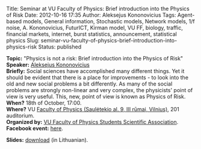 Title: Seminar at VU Faculty of Physics: Brief introduction into the Physics of Risk
Date: 2012-10-16 17:35
Author: Aleksejus Kononovicius
Tags: Agent-based models, General information, Stochastic models, Network models, 1/f noise, A. Kononovicius, FuturICT, Kirman model, VU FF, biology, traffic, financial markets, internet, burst statistics, announcement, statistical physics
Slug: seminar-vu-faculty-of-physics-brief-introduction-into-physics-risk
Status: published

**Topic:**
"Physics is not a risk: Brief introduction into the Physics of Risk"  
**Speaker:** [Aleksejus Kononovicius](http://kononovicius.lt/en/)  
**Briefly:** Social sciences have accomplished many different things.
Yet it should be evident that there is a place for improvements - to
look into the old and new social problems a bit differently. As many of
the social problems are strongly non-linear and very complex, the
physicists' point of view is very useful. This, new, point of view is
known as Physics of Risk.  
**When?** 18th of October, 17:00.  
**Where?** VU [Faculty of Physics (Saulėtekio al. 9, III rūmai,
Vilnius)](http://www.ff.vu.lt/), 201 auditorium.  
**Organized by:** [VU Faculty of Physics Students Scientific
Association](http://www.smd.ff.vu.lt/).  
**Facebook event:**
[here](https://www.facebook.com/events/395011713904204/).

**Slides:**
[download](/uploads/2012/03/Kononovicius2012SMD.pdf)
(in Lithuanian).
